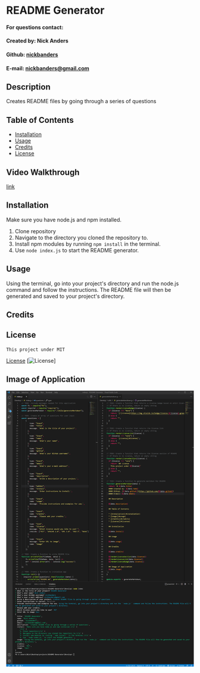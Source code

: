 # README Generator
  #### For questions contact:
  #### Created by: Nick Anders
  #### Github: [nickbanders](https://github.com/nickbanders)
  #### E-mail: nickbanders@gmail.com

  ## Description

  Creates README files by going through a series of questions

  ## Table of Contents

  * [Installation](#installation)
  * [Usage](#usage)
  * [Credits](#credits)
  * [License](#license)

## Video Walkthrough
[link](https://drive.google.com/file/d/1OFmakoPS8iE1fnto_MzP1Wi-T9giJTb4/view)

## Installation

Make sure you have node.js and npm installed.
1. Clone repository
2. Navigate to the directory you cloned the repository to.
3. Install npm modules by running ``npm install`` in the terminal.
4. Use ``node index.js`` to start the README generator.

  ## Usage
  
  Using the terminal, go into your project's directory and run the node.js command and follow the instructions. The README file will then be generated and saved to your project's directory.

  ## Credits

  

  ## License
    This project under MIT
  [License](#license)
  [![License](https://img.shields.io/badge/license-MIT-green.svg)]

  ## Image of Application
  ![Snapshot](https://raw.githubusercontent.com/nickbanders/README-generator/main/images/project-image.png)
